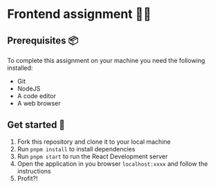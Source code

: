 # Frontend assignment :technologist:

## Prerequisites :package:

To complete this assignment on your machine you need the following installed:

- Git
- NodeJS
- A code editor
- A web browser

## Get started :rocket:

1. Fork this repository and clone it to your local machine
2. Run `pnpm install` to install dependencies
3. Run `pnpm start` to run the React Development server
4. Open the application in you browser `localhost:xxxx` and follow the instructions
5. Profit?!
